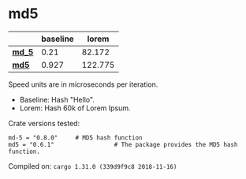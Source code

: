 # md5
| | baseline | lorem |
| --- | --- | --- |
| **[md_5](https://crates.io/crates/md_5)** | 0.21 | 82.172 |
| **[md5](https://crates.io/crates/md5)** | 0.927 | 122.775 |

Speed units are in microseconds per iteration.

* Baseline: Hash "Hello".
* Lorem: Hash 60k of Lorem Ipsum.

Crate versions tested:

    md-5 = "0.8.0"     # MD5 hash function
    md5 = "0.6.1"                 # The package provides the MD5 hash function.

Compiled on: `cargo 1.31.0 (339d9f9c8 2018-11-16)`